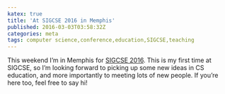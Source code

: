 ```yaml
---
katex: true
title: 'At SIGCSE 2016 in Memphis'
published: 2016-03-03T03:58:32Z
categories: meta
tags: computer science,conference,education,SIGCSE,teaching
---
```


<p>This weekend I’m in Memphis for <a href="http://sigcse2016.sigcse.org/">SIGCSE 2016</a>. This is my first time at SIGCSE, so I’m looking forward to picking up some new ideas in CS education, and more importantly to meeting lots of new people. If you’re here too, feel free to say hi!</p>
<div id="refs" class="references">

</div>

